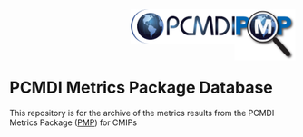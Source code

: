 <div>
<img src="https://github.com/PCMDI/pcmdi_metrics/blob/main/share//pcmdi/PMPLogo_1359x1146px_300dpi.png" height="90" align="right" />
<img src="https://github.com/PCMDI/pcmdi_metrics/blob/main/share//pcmdi/PCMDILogo_400x131px_72dpi.png" height="60" align="right" />
</div>

<br><br><br><br>

# PCMDI Metrics Package Database

This repository is for the archive of the metrics results from the PCMDI Metrics Package ([PMP](https://github.com/PCMDI/pcmdi_metrics)) for CMIPs

